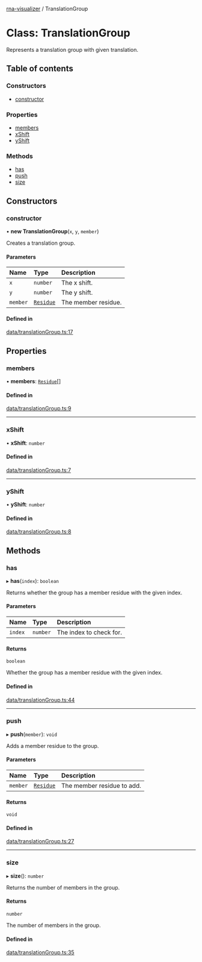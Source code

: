 [rna-visualizer](../README.md) / TranslationGroup

# Class: TranslationGroup

Represents a translation group with given translation.

## Table of contents

### Constructors

- [constructor](TranslationGroup.md#constructor)

### Properties

- [members](TranslationGroup.md#members)
- [xShift](TranslationGroup.md#xshift)
- [yShift](TranslationGroup.md#yshift)

### Methods

- [has](TranslationGroup.md#has)
- [push](TranslationGroup.md#push)
- [size](TranslationGroup.md#size)

## Constructors

### constructor

• **new TranslationGroup**(`x`, `y`, `member`)

Creates a translation group.

#### Parameters

| Name | Type | Description |
| :------ | :------ | :------ |
| `x` | `number` | The x shift. |
| `y` | `number` | The y shift. |
| `member` | [`Residue`](Residue.md) | The member residue. |

#### Defined in

[data/translationGroup.ts:17](https://github.com/michalhercik/rna-visualizer/blob/f928c9f/lib/src/data/translationGroup.ts#L17)

## Properties

### members

• **members**: [`Residue`](Residue.md)[]

#### Defined in

[data/translationGroup.ts:9](https://github.com/michalhercik/rna-visualizer/blob/f928c9f/lib/src/data/translationGroup.ts#L9)

___

### xShift

• **xShift**: `number`

#### Defined in

[data/translationGroup.ts:7](https://github.com/michalhercik/rna-visualizer/blob/f928c9f/lib/src/data/translationGroup.ts#L7)

___

### yShift

• **yShift**: `number`

#### Defined in

[data/translationGroup.ts:8](https://github.com/michalhercik/rna-visualizer/blob/f928c9f/lib/src/data/translationGroup.ts#L8)

## Methods

### has

▸ **has**(`index`): `boolean`

Returns whether the group has a member residue with the given index.

#### Parameters

| Name | Type | Description |
| :------ | :------ | :------ |
| `index` | `number` | The index to check for. |

#### Returns

`boolean`

Whether the group has a member residue with the given index.

#### Defined in

[data/translationGroup.ts:44](https://github.com/michalhercik/rna-visualizer/blob/f928c9f/lib/src/data/translationGroup.ts#L44)

___

### push

▸ **push**(`member`): `void`

Adds a member residue to the group.

#### Parameters

| Name | Type | Description |
| :------ | :------ | :------ |
| `member` | [`Residue`](Residue.md) | The member residue to add. |

#### Returns

`void`

#### Defined in

[data/translationGroup.ts:27](https://github.com/michalhercik/rna-visualizer/blob/f928c9f/lib/src/data/translationGroup.ts#L27)

___

### size

▸ **size**(): `number`

Returns the number of members in the group.

#### Returns

`number`

The number of members in the group.

#### Defined in

[data/translationGroup.ts:35](https://github.com/michalhercik/rna-visualizer/blob/f928c9f/lib/src/data/translationGroup.ts#L35)
